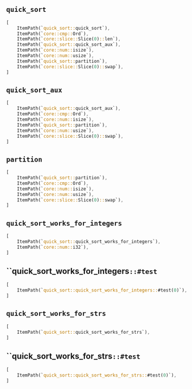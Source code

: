## `quick_sort`

```rust
[
    ItemPath(`quick_sort::quick_sort`),
    ItemPath(`core::cmp::Ord`),
    ItemPath(`core::slice::Slice(0)::len`),
    ItemPath(`quick_sort::quick_sort_aux`),
    ItemPath(`core::num::isize`),
    ItemPath(`core::num::usize`),
    ItemPath(`quick_sort::partition`),
    ItemPath(`core::slice::Slice(0)::swap`),
]
```

## `quick_sort_aux`

```rust
[
    ItemPath(`quick_sort::quick_sort_aux`),
    ItemPath(`core::cmp::Ord`),
    ItemPath(`core::num::isize`),
    ItemPath(`quick_sort::partition`),
    ItemPath(`core::num::usize`),
    ItemPath(`core::slice::Slice(0)::swap`),
]
```

## `partition`

```rust
[
    ItemPath(`quick_sort::partition`),
    ItemPath(`core::cmp::Ord`),
    ItemPath(`core::num::isize`),
    ItemPath(`core::num::usize`),
    ItemPath(`core::slice::Slice(0)::swap`),
]
```

## `quick_sort_works_for_integers`

```rust
[
    ItemPath(`quick_sort::quick_sort_works_for_integers`),
    ItemPath(`core::num::i32`),
]
```

## ``quick_sort_works_for_integers`::#test`

```rust
[
    ItemPath(`quick_sort::quick_sort_works_for_integers::#test(0)`),
]
```

## `quick_sort_works_for_strs`

```rust
[
    ItemPath(`quick_sort::quick_sort_works_for_strs`),
]
```

## ``quick_sort_works_for_strs`::#test`

```rust
[
    ItemPath(`quick_sort::quick_sort_works_for_strs::#test(0)`),
]
```
